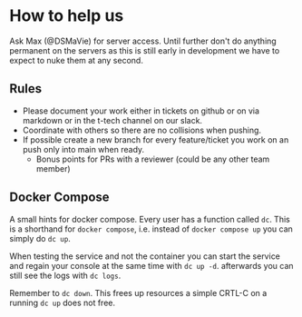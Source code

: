 # How to help us

Ask Max (@DSMaVie) for server access. Until further don't do anything permanent on the servers as this is still early in development we have to expect to nuke them at any second.

## Rules

* Please document your work either in tickets on github or on via markdown or in the t-tech channel on our slack.
* Coordinate with others so there are no collisions when pushing.
* If possible create a new branch for every feature/ticket you work on an push only into main when ready.
  * Bonus points for PRs with a reviewer (could be any other team member)

## Docker Compose

A small hints for docker compose. Every user has a function called `dc`. This is a shorthand for `docker compose`, i.e. instead of `docker compose up` you can simply do `dc up`.

When testing the service and not the container you can start the service and regain your console at the same time with `dc up -d`. afterwards you can still see the logs with `dc logs`.

Remember to `dc down`. This frees up resources a simple CRTL-C on a running `dc up` does not free.
